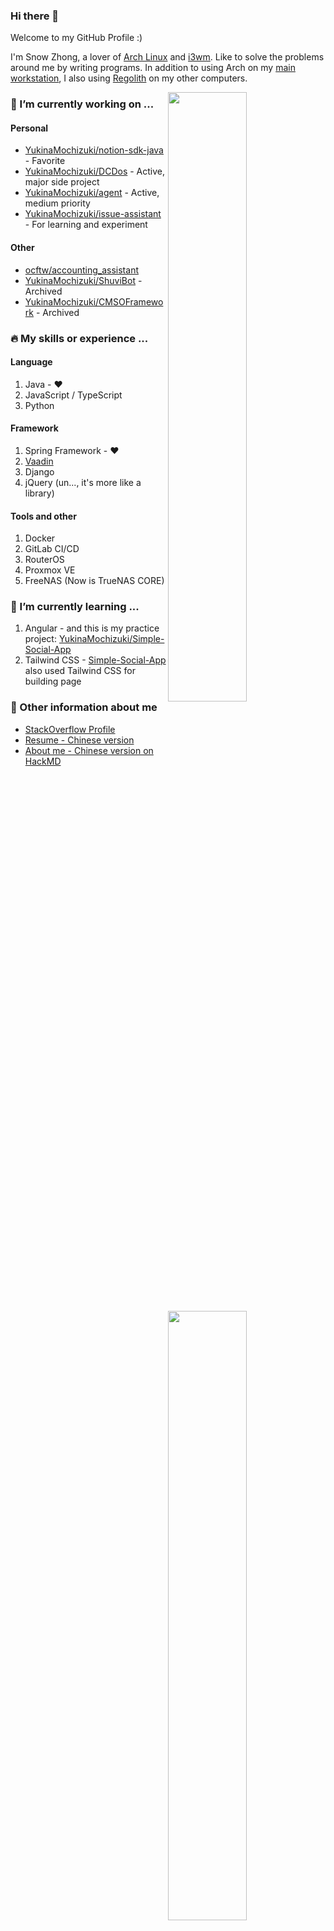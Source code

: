 ### Hi there 👋

Welcome to my GitHub Profile :)

I'm Snow Zhong, a lover of [Arch Linux](https://archlinux.org) and [i3wm](https://i3wm.org). Like to solve the problems around me by writing programs. In addition to using Arch on my [main workstation](https://github.com/YukinaMochizuki/arch-linux-on-8200), I also using [Regolith](https://regolith-linux.org) on my other computers.

[<img align="right" width="50%" src="https://github-readme-stats.vercel.app/api?username=YukinaMochizuki&theme=dark&show_icons=true">](https://github.com/anuraghazra/github-readme-stats)


### 🔭 I’m currently working on ...

#### Personal
- [YukinaMochizuki/notion-sdk-java](https://github.com/YukinaMochizuki/notion-sdk-java) - Favorite
- [YukinaMochizuki/DCDos](https://github.com/YukinaMochizuki/DCDos) - Active, major side project
- [YukinaMochizuki/agent](https://github.com/YukinaMochizuki/agent) - Active, medium priority
- [YukinaMochizuki/issue-assistant](https://github.com/YukinaMochizuki/issue-assistant) - For learning and experiment

#### Other
- [ocftw/accounting_assistant](https://github.com/ocftw/accounting_assistant)
- [YukinaMochizuki/ShuviBot](https://github.com/YukinaMochizuki/ShuviBot) - Archived
- [YukinaMochizuki/CMSOFramework](https://github.com/YukinaMochizuki/CMSOFramework) - Archived

### 🔥 My skills or experience ...
[<img align="right" width="50%" src="https://github-readme-stats.vercel.app/api/top-langs/?username=YukinaMochizuki&layout=compact&theme=dark">](https://github.com/anuraghazra/github-readme-stats)

#### Language
1. Java - ❤️
2. JavaScript / TypeScript
3. Python

#### Framework
1. Spring Framework - ❤️
2. [Vaadin](https://vaadin.com)
3. Django
4. jQuery (un..., it's more like a library)

#### Tools and other
1. Docker
2. GitLab CI/CD
3. RouterOS
4. Proxmox VE
5. FreeNAS (Now is TrueNAS CORE)

### 🌱 I’m currently learning ...
1. Angular - and this is my practice project:  [YukinaMochizuki/Simple-Social-App](https://github.com/YukinaMochizuki/Simple-Social-App)
2. Tailwind CSS - [Simple-Social-App](https://github.com/YukinaMochizuki/Simple-Social-App) also used Tailwind CSS for building page 

### 🤔 Other information about me
- [StackOverflow Profile](https://stackoverflow.com/users/8407562/yukina)
- [Resume - Chinese version](https://www.cakeresume.com/yukina0214)
- [About me - Chinese version on HackMD](https://hackmd.io/@YukinaMochizuki/My-Profile)


<!--
**YukinaMochizuki/YukinaMochizuki** is a ✨ _special_ ✨ repository because its `README.md` (this file) appears on your GitHub profile.

Here are some ideas to get you started:

- 🔭 I’m currently working on ...
- 🌱 I’m currently learning ...
- 👯 I’m looking to collaborate on ...
- 🤔 I’m looking for help with ...
- 💬 Ask me about ...
- 📫 How to reach me: ...
- 😄 Pronouns: ...
- ⚡ Fun fact: ...
-->
